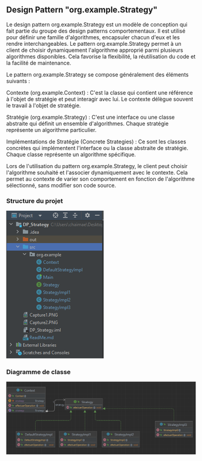 <h2>Design Pattern "org.example.Strategy"</h2>
<p>Le design pattern org.example.Strategy est un modèle de conception qui fait partie du groupe des design patterns comportementaux. Il est utilisé pour définir une famille d'algorithmes, encapsuler chacun d'eux et les rendre interchangeables. Le pattern org.example.Strategy permet à un client de choisir dynamiquement l'algorithme approprié parmi plusieurs algorithmes disponibles. Cela favorise la flexibilité, la réutilisation du code et la facilité de maintenance.

Le pattern org.example.Strategy se compose généralement des éléments suivants :

Contexte (org.example.Context) : C'est la classe qui contient une référence à l'objet de stratégie et peut interagir avec lui. Le contexte délègue souvent le travail à l'objet de stratégie.

Stratégie (org.example.Strategy) : C'est une interface ou une classe abstraite qui définit un ensemble d'algorithmes. Chaque stratégie représente un algorithme particulier.

Implémentations de Stratégie (Concrete Strategies) : Ce sont les classes concrètes qui implémentent l'interface ou la classe abstraite de stratégie. Chaque classe représente un algorithme spécifique.

Lors de l'utilisation du pattern org.example.Strategy, le client peut choisir l'algorithme souhaité et l'associer dynamiquement avec le contexte. Cela permet au contexte de varier son comportement en fonction de l'algorithme sélectionné, sans modifier son code source. </p>
<h3>Structure du projet</h3>
<img src="Capture1.PNG"/>
<h3>Diagramme de classe</h3>
<img src="Capture2.PNG"/>
